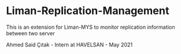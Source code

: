 # Liman-Replication-Management
This is an extension for Liman-MYS to monitor replication information between two server

Ahmed Said Çıtak - Intern at HAVELSAN - May 2021
